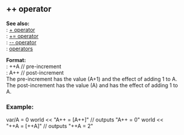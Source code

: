 ## ++ operator    
**See also:**    
:   [+ operator](/operator/+)    
:   [+= operator](/operator/+=)    
:   [\-- operator](/operator/--)    
:   [operators](/operator)    
<!-- -->    
**Format:**    
:   ++A // pre-increment    
:   A++ // post-increment    
The pre-increment has the value (A+1) and the effect of adding 1 to A.    
The post-increment has the value (A) and has the effect of adding 1 to    
A.    
### Example:    
var/A = 0 world \<\< \"A++ = \[A++\]\" // outputs \"A++ = 0\" world \<\<    
\"++A = \[++A\]\" // outputs \"++A = 2\"  